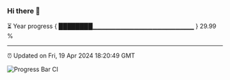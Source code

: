 ### Hi there 👋

⏳ Year progress { ████████▁▁▁▁▁▁▁▁▁▁▁▁▁▁▁▁▁▁▁▁▁▁ } 29.99 %

---

⏰ Updated on Fri, 19 Apr 2024 18:20:49 GMT

![Progress Bar CI](https://github.com/ZhaoGui/ZhaoGui/workflows/Progress%20Bar%20CI/badge.svg)
